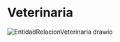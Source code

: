 # Veterinaria 

![EntidadRelacionVeterinaria drawio](https://github.com/user-attachments/assets/fa797ec3-3a50-42f5-81e7-baa002abce97)
